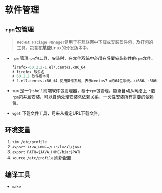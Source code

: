 # 软件管理

## `rpm`包管理

> `RedHat Package Manager`是用于在互联网中下载或安装软件包、及打包的工具，包含在**某些**Linux的分发版本中。

- `rpm` 
  管理`rpm`包工具，安装时，在文件系统中必须有将要安装软件的`rpm`文件。

  ```sql
  firefox-60.2.2-1.el7.centos.x86_64
  # firefox 软件名
  # 60.2.2 软件版本号
  # 1.el7.centos.x86_64 使用操作系统，表示centos7.x的64位系统。（i686、i386表示32位系统；noarch表示通用）
  ```

- `yum`
  是一个`shell`前端软件包管理器，基于`rpm`包管理，能够自动从网络上下载`rpm`包并且安装，可以自动处理安装包依赖关系，一次性安装所有需要的依赖包。
  
- `wget`
  下载文件工具，用来从指定URL下载文件。

## 环境变量

1. `vim /etc/profile`
2. `export JAVA_HOME=/usr/local/java`
3. `export PATH=$JAVA_HOME/bin:$PATH`
4. `source /etc/profile`
   刷新配置

## 编译工具

- `make`